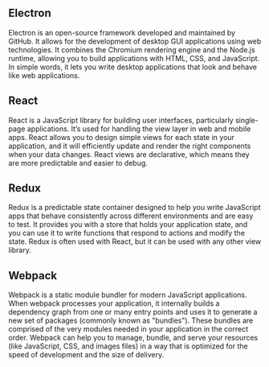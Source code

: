 ## Electron

Electron is an open-source framework developed and maintained by GitHub. It allows for the development of desktop GUI applications using web technologies. It combines the Chromium rendering engine and the Node.js runtime, allowing you to build applications with HTML, CSS, and JavaScript. In simple words, it lets you write desktop applications that look and behave like web applications.

## React

React is a JavaScript library for building user interfaces, particularly single-page applications. It’s used for handling the view layer in web and mobile apps. React allows you to design simple views for each state in your application, and it will efficiently update and render the right components when your data changes. React views are declarative, which means they are more predictable and easier to debug.

## Redux

Redux is a predictable state container designed to help you write JavaScript apps that behave consistently across different environments and are easy to test. It provides you with a store that holds your application state, and you can use it to write functions that respond to actions and modify the state. Redux is often used with React, but it can be used with any other view library.

## Webpack

Webpack is a static module bundler for modern JavaScript applications. When webpack processes your application, it internally builds a dependency graph from one or many entry points and uses it to generate a new set of packages (commonly known as "bundles"). These bundles are comprised of the very modules needed in your application in the correct order. Webpack can help you to manage, bundle, and serve your resources (like JavaScript, CSS, and images files) in a way that is optimized for the speed of development and the size of delivery.
